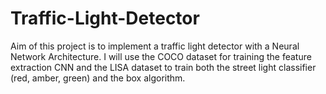 # Traffic-Light-Detector
Aim of this project is to implement a traffic light detector with a Neural Network Architecture. I will use the COCO dataset for training the feature extraction CNN and the LISA dataset to train both the street light classifier (red, amber, green) and the box algorithm. 
